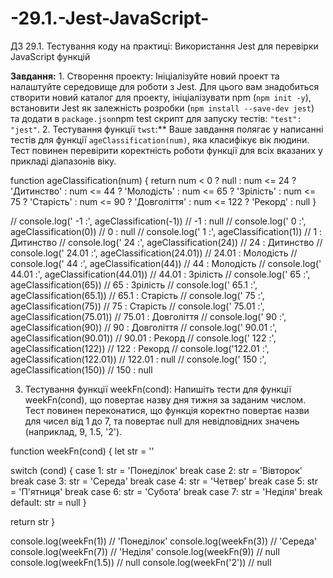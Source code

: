 # -29.1.-Jest-JavaScript-
ДЗ 29.1. Тестування коду на практиці: Використання Jest для перевірки JavaScript функцій


 **Завдання:**
    1. Створення проекту: Ініціалізуйте новий проект та налаштуйте середовище для роботи з Jest. 
Для цього вам знадобиться створити новий каталог для проекту, ініціалізувати npm (`npm init -y`), встановити Jest як залежність розробки (`npm install --save-dev jest`) та додати в `package.json`npm test скрипт для запуску тестів: `"test": "jest"`.
    2. Тестування функції `twst`:** Ваше завдання полягає у написанні тестів для функції `ageClassification(num)`, яка класифікує вік людини. 
Тест повинен перевірити коректність роботи функції для всіх вказаних у прикладі діапазонів віку.

function ageClassification(num) {
  return num < 0 ? null :
    num <= 24 ? 'Дитинство' :
      num <= 44 ? 'Молодість' :
        num <= 65 ? 'Зрілість' :
          num <= 75 ? 'Старість' :
            num <= 90 ? 'Довголіття' :
              num <= 122 ? 'Рекорд' : null
}

// console.log('    -1 :', ageClassification(-1)) // -1 : null
// console.log('     0 :', ageClassification(0)) // 0 : null
// console.log('     1 :', ageClassification(1)) // 1 : Дитинство
// console.log('    24 :', ageClassification(24)) // 24 : Дитинство
// console.log(' 24.01 :', ageClassification(24.01)) // 24.01 : Молодість
// console.log('    44 :', ageClassification(44)) // 44 : Молодість
// console.log(' 44.01 :', ageClassification(44.01)) // 44.01 : Зрілість
// console.log('    65 :', ageClassification(65)) // 65 : Зрілість
// console.log('  65.1 :', ageClassification(65.1)) // 65.1 : Старість
// console.log('    75 :', ageClassification(75)) // 75 : Старість
// console.log(' 75.01 :', ageClassification(75.01)) // 75.01 : Довголіття
// console.log('    90 :', ageClassification(90)) // 90 : Довголіття
// console.log(' 90.01 :', ageClassification(90.01)) // 90.01 : Рекорд
// console.log('   122 :', ageClassification(122)) // 122 : Рекорд
// console.log('122.01 :', ageClassification(122.01)) // 122.01 : null
// console.log('   150 :', ageClassification(150)) // 150 : null


  3. Тестування функції weekFn(cond): Напишіть тести для функції weekFn(cond), що повертає назву дня тижня за заданим числом. 
Тест повинен переконатися, що функція коректно повертає назви для чисел від 1 до 7, та повертає null для невідповідних значень (наприклад, 9, 1.5, '2').

function weekFn(cond) {
  let str = ''

  switch (cond) {
    case 1:
      str = 'Понеділок'
      break
    case 2:
      str = 'Вівторок'
      break
    case 3:
      str = 'Середа'
      break
    case 4:
      str = 'Четвер'
      break
    case 5:
      str = 'П\'ятниця'
      break
    case 6:
      str = 'Субота'
      break
    case 7:
      str = 'Неділя'
      break
    default:
      str = null
  }

  return str
}

console.log(weekFn(1))   // 'Понеділок'
console.log(weekFn(3))   // 'Середа'
console.log(weekFn(7))   // 'Неділя'
console.log(weekFn(9))   // null
console.log(weekFn(1.5)) // null
console.log(weekFn('2')) // null

